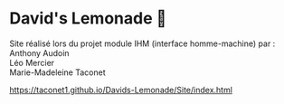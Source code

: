 # David's Lemonade :lemon:

Site réalisé lors du projet module IHM (interface homme-machine) par :  
Anthony Audoin  
Léo Mercier  
Marie-Madeleine Taconet

https://taconet1.github.io/Davids-Lemonade/Site/index.html
